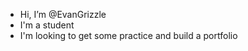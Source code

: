 -  Hi, I’m @EvanGrizzle
-  I'm a student 
-  I'm looking to get some practice and build a portfolio

<!---
EvanGrizzle/EvanGrizzle is a ✨ special ✨ repository because its `README.md` (this file) appears on your GitHub profile.
You can click the Preview link to take a look at your changes.
--->
